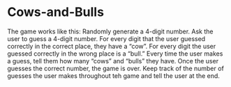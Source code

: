 # Cows-and-Bulls
The game works like this:
Randomly generate a 4-digit number. Ask the user to guess a 4-digit number. For every digit that the
user guessed correctly in the correct place, they have a “cow”. For every digit the user guessed
correctly in the wrong place is a “bull.” Every time the user makes a guess, tell them how many
“cows” and “bulls” they have. Once the user guesses the correct number, the game is over. Keep track
of the number of guesses the user makes throughout teh game and tell the user at the end.
